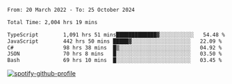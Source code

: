<!--START_SECTION:waka-->

```txt
From: 20 March 2022 - To: 25 October 2024

Total Time: 2,004 hrs 19 mins

TypeScript        1,091 hrs 51 mins█████████████▓░░░░░░░░░░░   54.48 %
JavaScript        442 hrs 50 mins █████▓░░░░░░░░░░░░░░░░░░░   22.09 %
C#                98 hrs 38 mins  █▒░░░░░░░░░░░░░░░░░░░░░░░   04.92 %
JSON              70 hrs 8 mins   █░░░░░░░░░░░░░░░░░░░░░░░░   03.50 %
Bash              69 hrs 10 mins  █░░░░░░░░░░░░░░░░░░░░░░░░   03.45 %
```

<!--END_SECTION:waka-->
[![spotify-github-profile](https://spotify-github-profile.vercel.app/api/view?uid=c00zprrvy9xiloa9qnco3hmng&cover_image=true&theme=novatorem&show_offline=false&background_color=121212&bar_color=53b14f&bar_color_cover=false)](https://spotify-github-profile.vercel.app/api/view?uid=c00zprrvy9xiloa9qnco3hmng&redirect=true)




